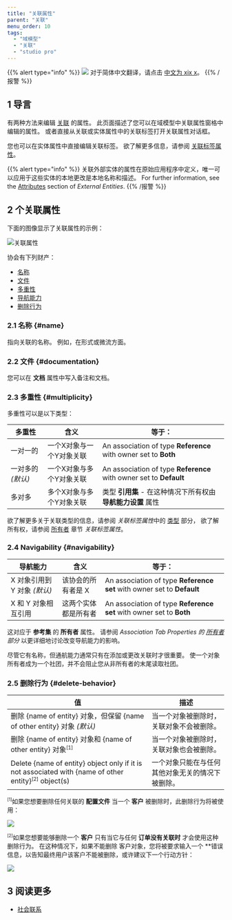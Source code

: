 ```yaml
---
title: "关联属性"
parent: "关联"
menu_order: 10
tags:
  - "域模型"
  - "关联"
  - "studio pro"
---
```


{{% alert type="info" %}}
<img src="attachments/chinese-translation/china.png" style="display: inline-block; margin: 0" /> 对于简体中文翻译，请点击 [中文为 xix x](https://cdn.mendix.tencent-cloud.com/documentation/refguide8/association-properties.pdf)。
{{% /报警 %}}

## 1 导言

有两种方法来编辑 [关联](associations) 的属性。 此页面描述了您可以在域模型中关联属性窗格中编辑的属性。 或者直接从关联或实体属性中的关联标签打开关联属性对话框。

您也可以在实体属性中直接编辑关联标签。 欲了解更多信息，请参阅 [关联标签属性](association-member-properties)。

{{% alert type="info" %}}
关联外部实体的属性在原始应用程序中定义，唯一可以应用于这些实体的本地更改是本地名称和描述。 For further information, see the [Attributes](external-entities#attributes) section of *External Entities*.
{{% /报警 %}}

## 2 个关联属性

下面的图像显示了关联属性的示例：

![关联属性](attachments/associations/association-properties.png)

协会有下列财产：

* [名称](#name)
* [文件](#documentation)
* [多重性](#multiplicity)
* [导航能力](#navigability)
* [删除行为](#delete-behavior)

### 2.1 名称 {#name}

指向关联的名称。 例如，在形式或微流方面。

### 2.2 文件 {#documentation}

您可以在 **文档** 属性中写入备注和文档。

### 2.3 多重性 {#multiplicity}

多重性可以是以下类型：

| 多重性         | 含义            | 等于：                                                                |
| ----------- | ------------- | ------------------------------------------------------------------ |
| 一对一的        | 一个X对象与一个Y对象关联 | An association of type **Reference** with owner set to **Both**    |
| 一对多的 *(默认)* | 一个X对象与多个Y对象关联 | An association of type **Reference** with owner set to **Default** |
| 多对多         | 多个X对象与多个Y对象关联 | 类型 **引用集** - 在这种情况下所有权由 **导航能力设置** 属性                              |

欲了解更多关于关联类型的信息，请参阅 *关联标签属性*中的 [类型](association-member-properties#type) 部分， 欲了解所有权，请参阅 [所有者](association-member-properties#owner) 章节 *关联标签属性*。

### 2.4 Navigability {#navigability}

| 导航能力                | 含义         | 等于：                                                                    |
| ------------------- | ---------- | ---------------------------------------------------------------------- |
| X 对象引用到 Y 对象 *(默认)* | 该协会的所有者是 X | An association of type **Reference set** with owner set to **Default** |
| X 和 Y 对象相互引用        | 这两个实体都是所有者 | An association of type **Reference set** with owner set to **Both**    |

这对应于 **参考集** 的 **所有者** 属性。 请参阅 *Association Tab Properties 的 [所有者](association-member-properties#owner) 部分* 以更详细地讨论改变导航能力的影响。

尽管它有名称，但通航能力通常只有在添加或更改关联时才很重要。 使一个对象所有者成为一个社团，并不会阻止您从非所有者的末尾读取社团。

### 2.5 删除行为 {#delete-behavior}

| 值                                                                                                                              | 描述                       |
| ------------------------------------------------------------------------------------------------------------------------------ | ------------------------ |
| 删除 {name of entity} 对象，但保留 {name of other entity} 对象 *(默认)*                                                                    | 当一个对象被删除时，关联对象不会被删除。     |
| 删除 {name of entity} 对象和 {name of other entity} 对象<sup><small>[1]</small></sup>                                                 | 当一个对象被删除时，关联对象也会被删除。     |
| Delete {name of entity} object only if it is not associated with {name of other entity}<sup><small>[2]</small></sup> object(s) | 一个对象只能在与任何其他对象无关的情况下被删除。 |

<sup><small>[1]</small></sup>如果您想要删除任何关联的 **配置文件** 当一个 **客户** 被删除时，此删除行为将被使用：

![](attachments/associations/association-delete-both.png)

<sup><small>[2]</small></sup>如果您想要能够删除一个 **客户** 只有当它与任何 **订单没有关联时** 才会使用这种删除行为。 在这种情况下，如果不能删除</strong> 客户对象，您将被要求输入一个 **错误信息，以告知最终用户该客户不能被删除，或许建议下一个行动方针：</p>

![](attachments/associations/association-prevent-delete.png)

## 3 阅读更多

* [社会联系](关联)
